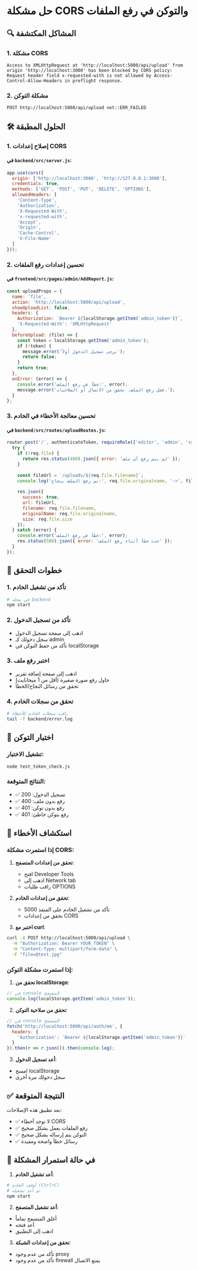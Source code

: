 # حل مشكلة CORS والتوكن في رفع الملفات

## 🔍 المشاكل المكتشفة

### 1. مشكلة CORS
```
Access to XMLHttpRequest at 'http://localhost:5000/api/upload' from origin 'http://localhost:3000' has been blocked by CORS policy: Request header field x-requested-with is not allowed by Access-Control-Allow-Headers in preflight response.
```

### 2. مشكلة التوكن
```
POST http://localhost:5000/api/upload net::ERR_FAILED
```

## 🛠️ الحلول المطبقة

### 1. إصلاح إعدادات CORS

#### في `backend/src/server.js`:
```javascript
app.use(cors({
  origin: ['http://localhost:3000', 'http://127.0.0.1:3000'],
  credentials: true,
  methods: ['GET', 'POST', 'PUT', 'DELETE', 'OPTIONS'],
  allowedHeaders: [
    'Content-Type', 
    'Authorization', 
    'X-Requested-With',
    'x-requested-with',
    'Accept',
    'Origin',
    'Cache-Control',
    'X-File-Name'
  ]
}));
```

### 2. تحسين إعدادات رفع الملفات

#### في `frontend/src/pages/admin/AddReport.js`:
```javascript
const uploadProps = {
  name: 'file',
  action: 'http://localhost:5000/api/upload',
  showUploadList: false,
  headers: {
    Authorization: `Bearer ${localStorage.getItem('admin_token')}`,
    'X-Requested-With': 'XMLHttpRequest'
  },
  beforeUpload: (file) => {
    const token = localStorage.getItem('admin_token');
    if (!token) {
      message.error('يرجى تسجيل الدخول أولاً');
      return false;
    }
    return true;
  },
  onError: (error) => {
    console.error('خطأ في رفع الملف:', error);
    message.error('فشل رفع الملف. تحقق من الاتصال أو الصلاحيات.');
  }
};
```

### 3. تحسين معالجة الأخطاء في الخادم

#### في `backend/src/routes/uploadRoutes.js`:
```javascript
router.post('/', authenticateToken, requireRole(['editor', 'admin', 'system_admin']), upload.single('file'), (req, res) => {
  try {
    if (!req.file) {
      return res.status(400).json({ error: 'لم يتم رفع أي ملف' });
    }
    
    const fileUrl = `/uploads/${req.file.filename}`;
    console.log('تم رفع الملف بنجاح:', req.file.originalname, '->', fileUrl);
    
    res.json({ 
      success: true, 
      url: fileUrl, 
      filename: req.file.filename,
      originalName: req.file.originalname,
      size: req.file.size
    });
  } catch (error) {
    console.error('خطأ في رفع الملف:', error);
    res.status(500).json({ error: 'حدث خطأ أثناء رفع الملف' });
  }
});
```

## 🔧 خطوات التحقق

### 1. تأكد من تشغيل الخادم
```bash
# في مجلد backend
npm start
```

### 2. تأكد من تسجيل الدخول
- اذهب إلى صفحة تسجيل الدخول
- سجل دخولك كـ admin
- تأكد من حفظ التوكن في localStorage

### 3. اختبر رفع ملف
- اذهب إلى صفحة إضافة تقرير
- حاول رفع صورة صغيرة (أقل من 1 ميجابايت)
- تحقق من رسائل النجاح/الخطأ

### 4. تحقق من سجلات الخادم
```bash
# راقب سجلات الخادم للأخطاء
tail -f backend/error.log
```

## 🧪 اختبار التوكن

### تشغيل الاختبار:
```bash
node test_token_check.js
```

### النتائج المتوقعة:
- ✅ تسجيل الدخول: 200
- ✅ رفع بدون ملف: 400
- ✅ رفع بدون توكن: 401
- ✅ رفع بتوكن خاطئ: 401

## 🚨 استكشاف الأخطاء

### إذا استمرت مشكلة CORS:

1. **تحقق من إعدادات المتصفح**:
   - افتح Developer Tools
   - اذهب إلى Network tab
   - راقب طلبات OPTIONS

2. **تحقق من إعدادات الخادم**:
   - تأكد من تشغيل الخادم على المنفذ 5000
   - تحقق من إعدادات CORS

3. **اختبر مع curl**:
```bash
curl -X POST http://localhost:5000/api/upload \
  -H "Authorization: Bearer YOUR_TOKEN" \
  -H "Content-Type: multipart/form-data" \
  -F "file=@test.jpg"
```

### إذا استمرت مشكلة التوكن:

1. **تحقق من localStorage**:
```javascript
// في console المتصفح
console.log(localStorage.getItem('admin_token'));
```

2. **تحقق من صلاحية التوكن**:
```javascript
// في console المتصفح
fetch('http://localhost:5000/api/auth/me', {
  headers: {
    'Authorization': `Bearer ${localStorage.getItem('admin_token')}`
  }
}).then(r => r.json()).then(console.log);
```

3. **أعد تسجيل الدخول**:
- امسح localStorage
- سجل دخولك مرة أخرى

## ✅ النتيجة المتوقعة

بعد تطبيق هذه الإصلاحات:
- ✅ لا توجد أخطاء CORS
- ✅ رفع الملفات يعمل بشكل صحيح
- ✅ التوكن يتم إرساله بشكل صحيح
- ✅ رسائل خطأ واضحة ومفيدة

## 🔄 في حالة استمرار المشكلة

1. **أعد تشغيل الخادم**:
```bash
# أوقف الخادم (Ctrl+C)
# ثم أعد تشغيله
npm start
```

2. **أعد تشغيل المتصفح**:
- أغلق المتصفح تماماً
- أعد فتحه
- اذهب إلى التطبيق

3. **تحقق من إعدادات الشبكة**:
- تأكد من عدم وجود proxy
- تأكد من عدم وجود firewall يمنع الاتصال 